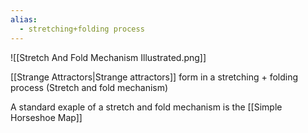 ```yaml
---
alias:
  - stretching+folding process
---
```

![[Stretch And Fold Mechanism Illustrated.png]]

[[Strange Attractors|Strange attractors]] form in a stretching + folding process (Stretch and fold mechanism)

A standard exaple of a stretch and fold mechanism is the [[Simple Horseshoe Map]]